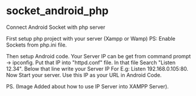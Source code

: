 # socket_android_php
Connect Android Socket with php server

First setup php project with your server (Xampp or Wamp)
PS: Enable Sockets from php.ini file.

Then setup Android code. Your Server IP can be get from command prompt -> ipconfig. Put that IP into "httpd.conf" file. In that file Search "Listen 12.34".
Below that line write your Server IP For E.g:
Listen 192.168.0.105:80. Now Start your server. Use this IP as your URL in Android Code.

PS. (Image Added about how to use IP Server into XAMPP Server).
